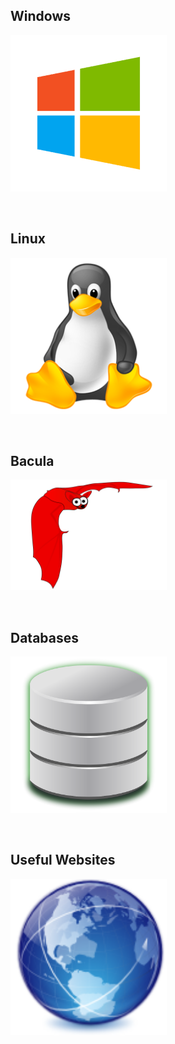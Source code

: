 ## Windows
[<img src="https://github.com/Ashdf1992/wiki/blob/main/assets/images/windows-icon-png-5814.png" width="250"/>](https://github.com/Ashdf1992/wiki/blob/main/assets/pages/Windows.md)

<br>

## Linux
[<img src="https://github.com/Ashdf1992/wiki/blob/main/assets/images/linux-icon-28163.png" width="250"/>](https://github.com/Ashdf1992/wiki/blob/main/assets/pages/Linux.md)

<br>

## Bacula
[<img src="https://github.com/Ashdf1992/wiki/blob/main/assets/images/bat.png" width="250"/>](https://github.com/Ashdf1992/wiki/blob/main/assets/pages/Bacula.md)

<br>

## Databases
[<img src="https://github.com/Ashdf1992/wiki/blob/main/assets/images/database.png" width="250"/>](https://github.com/Ashdf1992/wiki/blob/main/assets/pages/Database.md)

<br>

## Useful Websites
[<img src="https://github.com/Ashdf1992/wiki/blob/main/assets/images/applications_internet.png" width="250"/>](https://github.com/Ashdf1992/wiki/blob/main/assets/pages/UsefulLinks.md)
